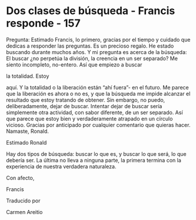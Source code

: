 # Dos clases de búsqueda - Francis responde - 157

Pregunta: Estimado Francis, lo primero, gracias por el tiempo y cuidado que dedicas a responder las preguntas. Es un precioso regalo. He estado buscando durante muchos años. Y mi pregunta es acerca de la búsqueda: El buscar ¿no perpetúa la división, la creencia en un ser separado? Me siento incompleto, no-entero. Así que empiezo a buscar 

la totalidad. Estoy

 aquí. Y la totalidad o la liberación están “ahí fuera”- en el futuro. Me parece que la liberación es ahora o no es, y que la búsqueda me impide alcanzar el resultado que estoy tratando de obtener. Sin embargo, no puedo, deliberadamente, dejar de buscar. Intentar dejar de buscar sería simplemente otra actividad, con sabor diferente, de un ser separado. Así que parece que estoy bien y verdaderamente atrapado en un círculo vicioso. Gracias por anticipado por cualquier comentario que quieras hacer. Namaste, Ronald.

Estimado Ronald

Hay dos tipos de búsqueda: buscar lo que es, y buscar lo que será, lo que debería ser. La última no lleva a ninguna parte, la primera termina con la experiencia de nuestra verdadera naturaleza.

Con afecto, 

Francis

Traducido por 

Carmen Areitio

